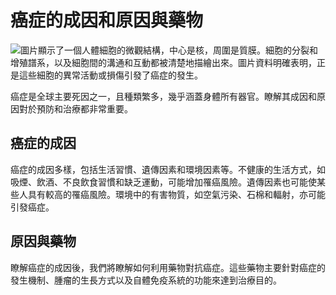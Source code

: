 # 癌症的成因和原因與藥物
![圖片顯示了一個人體細胞的微觀結構，中心是核，周圍是質膜。細胞的分裂和增殖譜系，以及細胞間的溝通和互動都被清楚地描繪出來。圖片資料明確表明，正是這些細胞的異常活動或損傷引發了癌症的發生。](https://i.imgur.com/JaEY8nu.jpeg)

癌症是全球主要死因之一，且種類繁多，幾乎涵蓋身體所有器官。瞭解其成因和原因對於預防和治療都非常重要。

## 癌症的成因

癌症的成因多樣，包括生活習慣、遺傳因素和環境因素等。不健康的生活方式，如吸煙、飲酒、不良飲食習慣和缺乏運動，可能增加罹癌風險。遺傳因素也可能使某些人具有較高的罹癌風險。環境中的有害物質，如空氣污染、石棉和輻射，亦可能引發癌症。

## 原因與藥物

瞭解癌症的成因後，我們將瞭解如何利用藥物對抗癌症。這些藥物主要針對癌症的發生機制、腫瘤的生長方式以及自體免疫系統的功能來達到治療目的。
